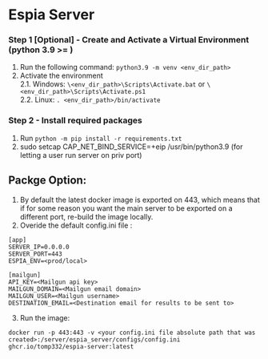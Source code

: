 # Espia Server
### Step 1 [Optional] - Create and Activate a Virtual Environment (python 3.9 >= )
1. Run the following command: `python3.9 -m venv <env_dir_path>`
2. Activate the environment  
2.1. Windows:  `\<env_dir_path>\Scripts\Activate.bat` or `\<env_dir_path>\Scripts\Activate.ps1`  
2.2. Linux:  `. <env_dir_path>/bin/activate`
### Step 2 - Install required packages
1. Run `python -m pip install -r requirements.txt`
2. sudo setcap CAP_NET_BIND_SERVICE=+eip /usr/bin/python3.9 (for letting a user run server on priv port)

## Packge Option:
1. By default the latest docker image is exported on 443, which means that if for some reason you want the main server to be exported on a different port, re-build the image locally.
2. Overide the default config.ini file :
```
[app]
SERVER_IP=0.0.0.0
SERVER_PORT=443
ESPIA_ENV=<prod/local>

[mailgun]
API_KEY=<Mailgun api key>
MAILGUN_DOMAIN=<Mailgun email domain>
MAILGUN_USER=<Mailgun username>
DESTINATION_EMAIL=<Destination email for results to be sent to>
```
3. Run the image:
```
docker run -p 443:443 -v <your config.ini file absolute path that was created>:/server/espia_server/configs/config.ini ghcr.io/tomp332/espia-server:latest
```
